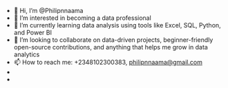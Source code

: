 - 👋 Hi, I’m @Philipnnaama
- 👀 I’m interested in becoming a data professional 
- 🌱 I’m currently learning data analysis using tools like Excel, SQL, Python, and Power BI
- 💞️ I’m looking to collaborate on data-driven projects, beginner-friendly open-source contributions, and anything that helps me grow in data analytics
- 📫 How to reach me: +2348102300383, philipnnaama@gmail.com
- 
- 

<!---
Philipnnaama/Philipnnaama is a ✨ special ✨ repository because its `README.md` (this file) appears on your GitHub profile.
You can click the Preview link to take a look at your changes.
--->
